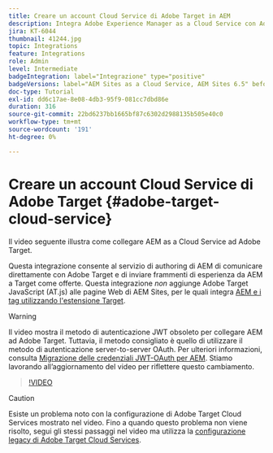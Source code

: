 ```yaml
---
title: Creare un account Cloud Service di Adobe Target in AEM
description: Integra Adobe Experience Manager as a Cloud Service con Adobe Target utilizzando Cloud Service e l’autenticazione IMS di Adobe.
jira: KT-6044
thumbnail: 41244.jpg
topic: Integrations
feature: Integrations
role: Admin
level: Intermediate
badgeIntegration: label="Integrazione" type="positive"
badgeVersions: label="AEM Sites as a Cloud Service, AEM Sites 6.5" before-title="false"
doc-type: Tutorial
exl-id: dd6c17ae-8e08-4db3-95f9-081cc7dbd86e
duration: 316
source-git-commit: 22bd6237bb1665bf87c6302d2988135b505e40c0
workflow-type: tm+mt
source-wordcount: '191'
ht-degree: 0%

---
```


# Creare un account Cloud Service di Adobe Target {#adobe-target-cloud-service}

Il video seguente illustra come collegare AEM as a Cloud Service ad Adobe Target.

Questa integrazione consente al servizio di authoring di AEM di comunicare direttamente con Adobe Target e di inviare frammenti di esperienza da AEM a Target come offerte.  Questa integrazione *non* aggiunge Adobe Target JavaScript (AT.js) alle pagine Web di AEM Sites, per le quali integra [AEM e i tag utilizzando l&#39;estensione Target](../experience-platform/data-collection/tags/connect-aem-tag-property-using-ims.md).

>[!WARNING]
>
>Il video mostra il metodo di autenticazione JWT obsoleto per collegare AEM ad Adobe Target. Tuttavia, il metodo consigliato è quello di utilizzare il metodo di autenticazione server-to-server OAuth. Per ulteriori informazioni, consulta [Migrazione delle credenziali JWT-OAuth per AEM](https://experienceleague.adobe.com/en/docs/experience-manager-learn/foundation/authentication/jwt-to-oauth-migration.html). Stiamo lavorando all’aggiornamento del video per riflettere questo cambiamento.


>[!VIDEO](https://video.tv.adobe.com/v/41244?quality=12&learn=on)

>[!CAUTION]
>
>Esiste un problema noto con la configurazione di Adobe Target Cloud Services mostrato nel video. Fino a quando questo problema non viene risolto, segui gli stessi passaggi nel video ma utilizza la [configurazione legacy di Adobe Target Cloud Services](https://experienceleague.adobe.com/docs/experience-manager-learn/aem-target-tutorial/aem-target-implementation/using-aem-cloud-services.html).
